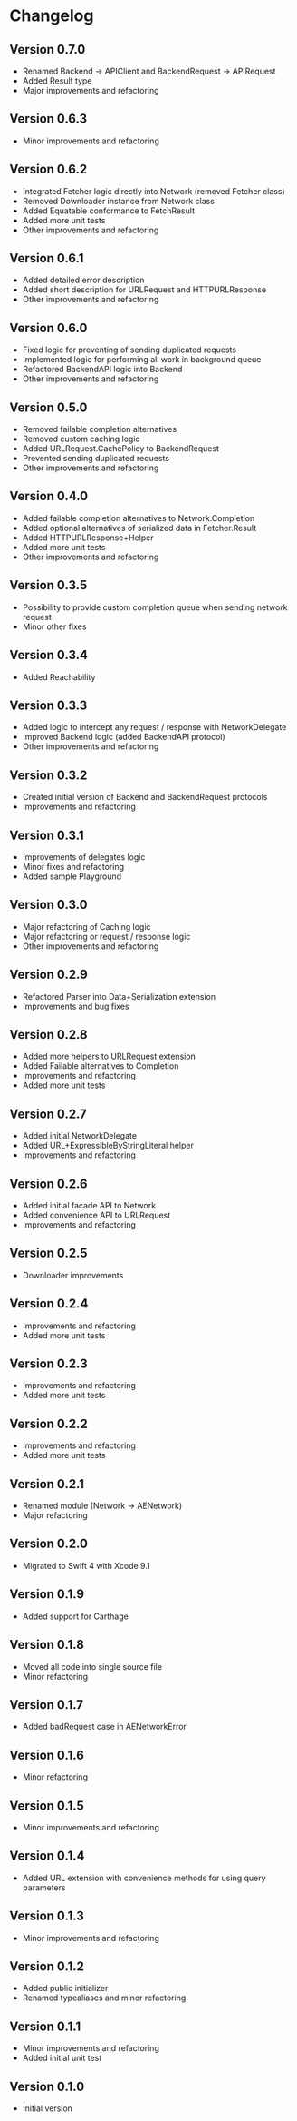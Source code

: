 # Changelog

## Version 0.7.0

- Renamed Backend -> APIClient and BackendRequest -> APIRequest
- Added Result<T> type
- Major improvements and refactoring

## Version 0.6.3

- Minor improvements and refactoring

## Version 0.6.2

- Integrated Fetcher logic directly into Network (removed Fetcher class)
- Removed Downloader instance from Network class
- Added Equatable conformance to FetchResult
- Added more unit tests
- Other improvements and refactoring

## Version 0.6.1

- Added detailed error description
- Added short description for URLRequest and HTTPURLResponse
- Other improvements and refactoring

## Version 0.6.0

- Fixed logic for preventing of sending duplicated requests
- Implemented logic for performing all work in background queue
- Refactored BackendAPI logic into Backend
- Other improvements and refactoring

## Version 0.5.0

- Removed failable completion alternatives
- Removed custom caching logic
- Added URLRequest.CachePolicy to BackendRequest
- Prevented sending duplicated requests
- Other improvements and refactoring

## Version 0.4.0

- Added failable completion alternatives to Network.Completion
- Added optional alternatives of serialized data in Fetcher.Result
- Added HTTPURLResponse+Helper
- Added more unit tests
- Other improvements and refactoring

## Version 0.3.5

- Possibility to provide custom completion queue when sending network request
- Minor other fixes

## Version 0.3.4

- Added Reachability

## Version 0.3.3
- Added logic to intercept any request / response with NetworkDelegate
- Improved Backend logic (added BackendAPI protocol)
- Other improvements and refactoring

## Version 0.3.2
- Created initial version of Backend and BackendRequest protocols
- Improvements and refactoring

## Version 0.3.1
- Improvements of delegates logic
- Minor fixes and refactoring
- Added sample Playground

## Version 0.3.0
- Major refactoring of Caching logic
- Major refactoring or request / response logic
- Other improvements and refactoring

## Version 0.2.9
- Refactored Parser into Data+Serialization extension
- Improvements and bug fixes

## Version 0.2.8
- Added more helpers to URLRequest extension
- Added Failable alternatives to Completion
- Improvements and refactoring
- Added more unit tests

## Version 0.2.7
- Added initial NetworkDelegate
- Added URL+ExpressibleByStringLiteral helper
- Improvements and refactoring

## Version 0.2.6

- Added initial facade API to Network
- Added convenience API to URLRequest
- Improvements and refactoring

## Version 0.2.5

- Downloader improvements

## Version 0.2.4

- Improvements and refactoring
- Added more unit tests

## Version 0.2.3

- Improvements and refactoring
- Added more unit tests

## Version 0.2.2

- Improvements and refactoring
- Added more unit tests

## Version 0.2.1

- Renamed module (Network -> AENetwork)
- Major refactoring

## Version 0.2.0

- Migrated to Swift 4 with Xcode 9.1

## Version 0.1.9

- Added support for Carthage

## Version 0.1.8

- Moved all code into single source file
- Minor refactoring

## Version 0.1.7

- Added badRequest case in AENetworkError

## Version 0.1.6

- Minor refactoring

## Version 0.1.5

- Minor improvements and refactoring

## Version 0.1.4

- Added URL extension with convenience methods for using query parameters

## Version 0.1.3

- Minor improvements and refactoring

## Version 0.1.2

- Added public initializer
- Renamed typealiases and minor refactoring

## Version 0.1.1

- Minor improvements and refactoring
- Added initial unit test

## Version 0.1.0

- Initial version
